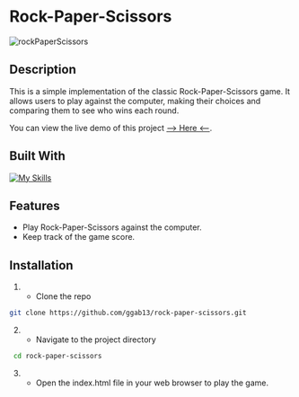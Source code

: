 # Rock-Paper-Scissors

![rockPaperScissors](https://github.com/ggab13/rock-paper-scissors/assets/67071512/db33baea-78ec-4361-90a6-f1676959d875)


## Description

This is a simple implementation of the classic Rock-Paper-Scissors game. It allows users to play against the computer, making their choices and comparing them to see who wins each round.

You can view the live demo of this project [--> Here <--](https://your-demo-link-here.com).

## Built With

[![My Skills](https://skillicons.dev/icons?i=js,html,css)](https://skillicons.dev)

## Features

- Play Rock-Paper-Scissors against the computer.
- Keep track of the game score.


## Installation 

1. - Clone the repo
 ```sh
git clone https://github.com/ggab13/rock-paper-scissors.git
   ```

2. - Navigate to the project directory
```sh
 cd rock-paper-scissors  
 ```
3. - Open the index.html file in your web browser to play the game.
